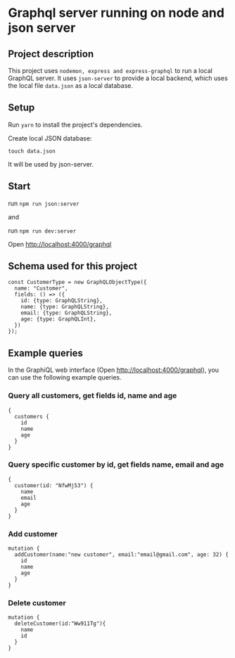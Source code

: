 # Graphql server running on node and json server

## Project description
This project uses `nodemon, express and express-graphql` to run a local GraphQL server. It uses `json-server` to provide a local backend, which uses the local file `data.json` as a local database.

## Setup

Run `yarn` to install the project's dependencies.

Create local JSON database:

`touch data.json`

It will be used by json-server.

## Start
run `npm run json:server`

and

run `npm run dev:server`

Open [http://localhost:4000/graphql](http://localhost:4000/graphql)

## Schema used for this project
```
const CustomerType = new GraphQLObjectType({
  name: "Customer",
  fields: () => ({
    id: {type: GraphQLString},
    name: {type: GraphQLString},
    email: {type: GraphQLString},
    age: {type: GraphQLInt},
  })
});
```

## Example queries
In the GraphiQL web interface (Open [http://localhost:4000/graphql](http://localhost:4000/graphql)), you can use the following example queries.

### Query all customers, get fields id, name and age

```
{
  customers {
    id
    name
    age
  }
}
```

### Query specific customer by id, get fields name, email and age
```
{
  customer(id: "NfwMj53") {
    name
    email
    age
  }
}

```

### Add customer
```
mutation {
  addCustomer(name:"new customer", email:"email@gmail.com", age: 32) {
    id
    name
    age
  }
}
```

### Delete customer
```
mutation {
  deleteCustomer(id:"Ww911Tg"){
    name
    id
  }
}
```
